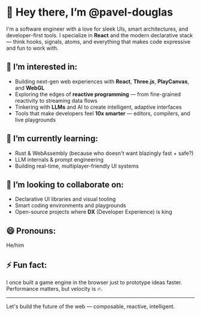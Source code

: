 # 👋 Hey there, I’m @pavel-douglas

I'm a software engineer with a love for sleek UIs, smart architectures, and developer-first tools. I specialize in **React** and the modern declarative stack — think hooks, signals, atoms, and everything that makes code expressive and fun to work with.

## 👀 I’m interested in:
- Building next-gen web experiences with **React**, **Three.js**, **PlayCanvas**, and **WebGL**
- Exploring the edges of **reactive programming** — from fine-grained reactivity to streaming data flows
- Tinkering with **LLMs** and AI to create intelligent, adaptive interfaces
- Tools that make developers feel **10x smarter** — editors, compilers, and live playgrounds

## 🌱 I’m currently learning:
- Rust & WebAssembly (because who doesn't want blazingly fast + safe?)
- LLM internals & prompt engineering
- Building real-time, multiplayer-friendly UI systems

## 💞️ I’m looking to collaborate on:
- Declarative UI libraries and visual tooling
- Smart coding environments and playgrounds
- Open-source projects where **DX** (Developer Experience) is king

## 😄 Pronouns:
He/him

## ⚡ Fun fact:
I once built a game engine in the browser just to prototype ideas faster. Performance matters, but velocity is 🔥.

---

Let's build the future of the web — composable, reactive, intelligent.
